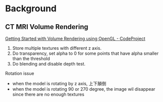 # Background

## CT MRI Volume Rendering

[Getting Started with Volume Rendering using OpenGL - CodeProject](https://www.codeproject.com/Articles/352270/Getting-Started-with-Volume-Rendering-using-OpenGL)

1. Store multiple textures with different z axis.
2. Do transparency, set alpha to 0 for some points that have alpha smaller than the threshold
3. Do blending and disable depth test.

Rotation issue

- when the model is rotating by z axis, 上下顛倒
- when the model is rotating 90 or 270 degree, the image wil disappear since there are no enough textures